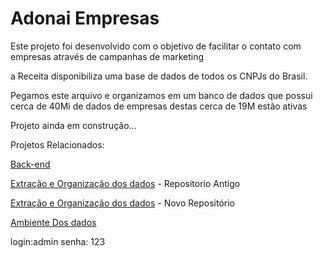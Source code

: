 # Adonai Empresas


Este projeto foi desenvolvido com o objetivo de facilitar o contato com empresas através de campanhas de marketing


a Receita disponibiliza uma base de dados de todos os CNPJs do Brasil.


Pegamos este arquivo e organizamos em um banco de dados que possui cerca de 40Mi de dados de empresas destas cerca de 19M estão ativas


Projeto ainda em construção...


Projetos Relacionados:

[Back-end](https://github.com/Geovane-Araujo/api_empresas)

[Extração e Organização dos dados](https://github.com/Geovane-Araujo/cnpj) - Repositorio Antigo

[Extração e Organização dos dados](https://github.com/Geovane-Araujo/organiza_cnpj) - Novo Repositório

[Ambiente Dos dados](http://empresas.adonaisoft.com.br)

login:admin
senha: 123


